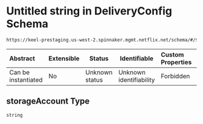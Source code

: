 # Untitled string in DeliveryConfig Schema

```txt
https://keel-prestaging.us-west-2.spinnaker.mgmt.netflix.net/schema/#/$defs/CanaryConstraint/properties/storageAccount
```




| Abstract            | Extensible | Status         | Identifiable            | Custom Properties | Additional Properties | Access Restrictions | Defined In                                                    |
| :------------------ | ---------- | -------------- | ----------------------- | :---------------- | --------------------- | ------------------- | ------------------------------------------------------------- |
| Can be instantiated | No         | Unknown status | Unknown identifiability | Forbidden         | Allowed               | none                | [keel.schema.json\*](keel.schema.json "open original schema") |

## storageAccount Type

`string`
